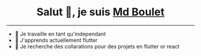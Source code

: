 ### <h1 style="text-align: center;">Salut 👋, je suis <a href="#">Md Boulet<a></h1>
  <div style="border-bottom: 1px solid black;">
  </div>
  
  - 🔭 Je travaille en tant qu'independant
  - 🌱 J'apprends actuellement flutter
  - 👯 Je recherche des collarations pour des projets en flutter or react
<!--
**MdBoulet/MdBoulet** is a ✨ _special_ ✨ repository because its `README.md` (this file) appears on your GitHub profile.

Here are some ideas to get you started:

- 🔭 I’m currently working on ...
- 🌱 I’m currently learning ...
- 👯 I’m looking to collaborate on ...
- 🤔 I’m looking for help with ...
- 💬 Ask me about ...
- 📫 How to reach me: ...
- 😄 Pronouns: ...
- ⚡ Fun fact: ...
-->
